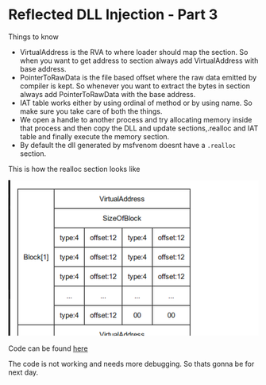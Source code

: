 # Reflected DLL Injection - Part 3

Things to know
- VirtualAddress is the RVA to where loader should map the section. So when you want to get address to section always add VirtualAddress with base address.
- PointerToRawData is the file based offset where the raw data emitted by compiler is kept. So whenever you want to extract the bytes in section always add PointerToRawData with the base address.
- IAT table works either by using ordinal of method or by using name. So make sure you take care of both the things.
- We open a handle to another process and try allocating memory inside that process and then copy the DLL and update sections,.realloc and IAT table and finally execute the memory section.
- By default the dll generated by msfvenom doesnt have a `.realloc` section.


This is how the realloc section looks like

![realloc](../images/tmp7.png)

Code can be found [here](../code/day30.cpp)

The code is not working and needs more debugging. So thats gonna be for next day.
